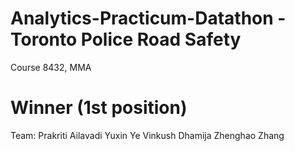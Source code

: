 # Analytics-Practicum-Datathon - Toronto Police Road Safety
Course 8432, MMA

# Winner (1st position)

Team: 
Prakriti Ailavadi
Yuxin Ye
Vinkush Dhamija
Zhenghao Zhang
